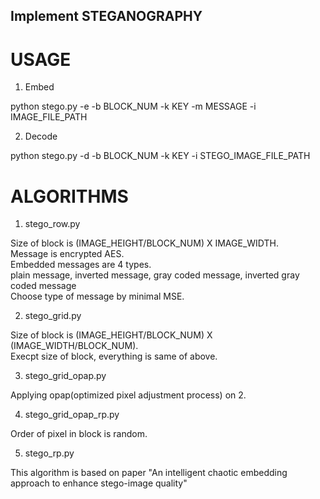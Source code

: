 ## Implement STEGANOGRAPHY

# USAGE

1. Embed

python stego.py -e -b BLOCK_NUM -k KEY -m MESSAGE -i IMAGE_FILE_PATH  

2. Decode

python stego.py -d -b BLOCK_NUM -k KEY -i STEGO_IMAGE_FILE_PATH  

# ALGORITHMS

1. stego_row.py
  
Size of block is (IMAGE_HEIGHT/BLOCK_NUM) X IMAGE_WIDTH.  
Message is encrypted AES.  
Embedded messages are 4 types.  
plain message, inverted message, gray coded message, inverted gray coded message  
Choose type of message by minimal MSE.  

2. stego_grid.py
  
Size of block is (IMAGE_HEIGHT/BLOCK_NUM) X (IMAGE_WIDTH/BLOCK_NUM).  
Execpt size of block, everything is same of above.  

3. stego_grid_opap.py
  
Applying opap(optimized pixel adjustment process) on 2.  

4. stego_grid_opap_rp.py
  
Order of pixel in block is random.  

5. stego_rp.py

This algorithm is based on paper "An intelligent chaotic embedding approach to enhance stego-image quality"
